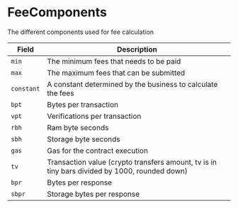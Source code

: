 # FeeComponents

The different components used for fee calculation

| Field      | Description                                                                                                      |
| ---------- | ---------------------------------------------------------------------------------------------------------------- |
| `min`      | The minimum fees that needs to be paid                                                                           |
| `max`      | The maximum fees that can be submitted                                                                           |
| `constant` | A constant determined by the business to calculate the fees                                                      |
| `bpt`      | Bytes per transaction                                                                                            |
| `vpt`      | Verifications per transaction                                                                                    |
| `rbh`      | Ram byte seconds                                                                                                 |
| `sbh`      | Storage byte seconds                                                                                             |
| `gas`      | Gas for the contract execution                                                                                   |
| `tv`       | Transaction value (crypto transfers amount, tv is in tiny bars divided by 1000, rounded down) |
| `bpr`      | Bytes per response                                                                                               |
| `sbpr`     | Storage bytes per response                                                                                       |

####
